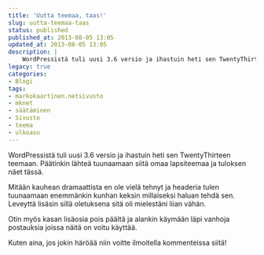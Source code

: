 ```yaml
---
title: 'Uutta teemaa, taas!'
slug: uutta-teemaa-taas
status: published
published_at: 2013-08-05 13:05
updated_at: 2013-08-05 13:05
description: |
    WordPressistä tuli uusi 3.6 versio ja ihastuin heti sen TwentyThirteen teemaan. Päätinkin lähteä tuunaamaan siitä omaa lapsiteemaa ja tuloksen näet tässä. Mitään kauhean dramaattista en ole vielä tehnyt ja headeria tulen tuunaamaan enemmänkin kunhan keksin millaiseksi haluan tehdä sen. Leveyttä lisäsin sillä oletuksena sitä oli mielestäni liian vähän. Otin myös kasan lisäosia pois päältä ja… Jatka lukemista Uutta teemaa, taas!
legacy: true
categories:
- Blogi
tags:
- markokaartinen.netsivusto
- mknet
- säätäminen
- Sivusto
- teema
- ulkoasu
---
```


<p>WordPressistä tuli uusi 3.6 versio ja ihastuin heti sen TwentyThirteen teemaan. Päätinkin lähteä tuunaamaan siitä omaa lapsiteemaa ja tuloksen näet tässä.</p>
<p>Mitään kauhean dramaattista en ole vielä tehnyt ja headeria tulen tuunaamaan enemmänkin kunhan keksin millaiseksi haluan tehdä sen. Leveyttä lisäsin sillä oletuksena sitä oli mielestäni liian vähän.</p>
<p>Otin myös kasan lisäosia pois päältä ja alankin käymään läpi vanhoja postauksia joissa näitä on voitu käyttää.</p>
<p>Kuten aina, jos jokin häröää niin voitte ilmoitella kommenteissa siitä!</p>